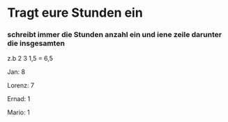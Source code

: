 # Tragt eure Stunden ein
### schreibt immer die Stunden anzahl ein und iene zeile darunter die insgesamten
z.b 2 3 1,5
= 6,5


Jan: 8



Lorenz: 7



Ernad: 1



Mario: 1

